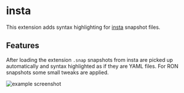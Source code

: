 # insta

This extension adds syntax highlighting for [insta](https://crates.io/crates/insta) snapshot files.

## Features

After loading the extension `.snap` snapshots from insta are picked up automatically
and syntax highlighted as if they are YAML files.  For RON snapshots some small
tweaks are applied.

![example screenshot](https://raw.githubusercontent.com/mitsuhiko/insta/master/vscode-insta/images/screenshot.png)
